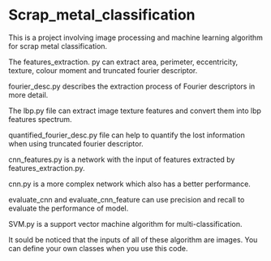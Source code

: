 # Scrap_metal_classification
This is a project involving image processing and machine learning algorithm for scrap metal classification.

The features_extraction. py can extract area, perimeter, eccentricity, texture, colour moment and truncated fourier descriptor.

fourier_desc.py describes the extraction process of Fourier descriptors in more detail.

The lbp.py file can extract image texture features and convert them into lbp features spectrum.

quantified_fourier_desc.py file can help to quantify the lost information when using truncated fourier descriptor.

cnn_features.py is a network with the input of features extracted by features_extraction.py.

cnn.py is a more complex network which also has a better performance.

evaluate_cnn and evaluate_cnn_feature can use precision and recall to evaluate the performance of model.

SVM.py is a support vector machine algorithm for multi-classification.

It sould be noticed that the inputs of all of these algorithm are images. You can define your own classes when you use this code.
